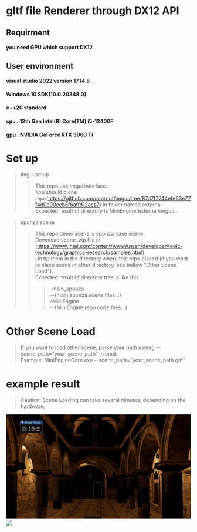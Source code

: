 gltf file Renderer through DX12 API
=============


## Requirment
#### you need GPU which support DX12

## User environment
#### visual studio 2022 version 17.14.8
#### Windows 10 SDK(10.0.20348.0)
#### c++20 standard
#### cpu : 12th Gen Intel(R) Core(TM) i5-12400F
#### gpu : NVIDIA GeForce RTX 3060 Ti

# Set up
> imgui setup
>   > This repo use imgui interface.      
>   > You should clone repo(https://github.com/ocornut/imgui/tree/87d7f7744efe63e77f4d0e00ccb5f6affd12aca7) in folder named external.     
>   > Expected result of directory is MiniEngine/external/imgui/..     

> sponza scene
>   > This repo demo scene is sponza base scene.     
>   > Download scene .zip file in (https://www.intel.com/content/www/us/en/developer/topic-technology/graphics-research/samples.html)     
>   > Unzip them in the directory where this repo placed (if you want to place scene in other directory, see bellow "Other Scene Load").     
>   > Expected result of directory tree is like this.     
>   >   > -main_sponza    
>   >   > --(main sponza scene files...)    
>   >   > -MiniEngine     
>   >   > --(MiniEngine repo code files...)    

# Other Scene Load
> If you want to load other scene, parse your path useing --scene_path="your_scene_path" in cmd.     
> Example: MiniEngineCore.exe --scene_path="your_scene_path.gltf"     

# example result
> Caution: Scene Loading can take several minutes, depending on the hardware.

![](example/ex1.gif)
![](example/ex2.gif)